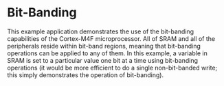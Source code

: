 # Bit-Banding

This example application demonstrates the use of the bit-banding
capabilities of the Cortex-M4F microprocessor.  All of SRAM and all of the
peripherals reside within bit-band regions, meaning that bit-banding
operations can be applied to any of them.  In this example, a variable in
SRAM is set to a particular value one bit at a time using bit-banding
operations (it would be more efficient to do a single non-bit-banded write;
this simply demonstrates the operation of bit-banding).
